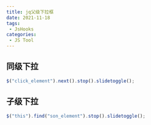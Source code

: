 ```yaml
---
title: jq父级下拉框
date: 2021-11-18
tags:
 - JsHooks
categories:
 - JS Tool
---
```



## 同级下拉
```js
$("click_element").next().stop().slidetoggle();
```

## 子级下拉
```js
$("this").find("son_element").stop().slidetoggle();
```

